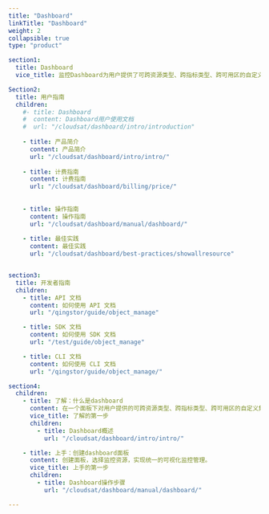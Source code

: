 ```yaml
---
title: "Dashboard"
linkTitle: "Dashboard"
weight: 2
collapsible: true
type: "product"

section1:
  title: Dashboard
  vice_title: 监控Dashboard为用户提供了可跨资源类型、跨指标类型、跨可用区的自定义集中监控服务，用户可根据业务需求，将各类维度的数据集中在同一个面板下，进行统一可视化监控。

Section2:
  title: 用户指南
  children:
    #- title: Dashboard
    #  content: Dashboard用户使用文档
    #  url: "/cloudsat/dashboard/intro/introduction"
    
    - title: 产品简介
      content: 产品简介
      url: "/cloudsat/dashboard/intro/intro/"
    
    - title: 计费指南
      content: 计费指南
      url: "/cloudsat/dashboard/billing/price/"
    
    
    - title: 操作指南
      content: 操作指南
      url: "/cloudsat/dashboard/manual/dashboard/"
    
    - title: 最佳实践
      content: 最佳实践
      url: "/cloudsat/dashboard/best-practices/showallresource"


section3:
  title: 开发者指南
  children:
    - title: API 文档
      content: 如何使用 API 文档
      url: "/qingstor/guide/object_manage"

    - title: SDK 文档
      content: 如何使用 SDK 文档
      url: "/test/guide/object_manage"

    - title: CLI 文档
      content: 如何使用 CLI 文档
      url: "/qingstor/guide/object_manage/"

section4:
  children:
    - title: 了解：什么是dashboard
      content: 在一个面板下对用户提供的可跨资源类型、跨指标类型、跨可用区的自定义集中监控服务等各类维度的数据集进行统一可视化监控。
      vice_title: 了解的第一步
      children:
        - title: Dashboard概述
          url: "/cloudsat/dashboard/intro/intro/"

    - title: 上手：创建dashboard面板
      content: 创建面板，选择监控资源，实现统一的可视化监控管理。
      vice_title: 上手的第一步
      children: 
        - title: Dashboard操作步骤
          url: "/cloudsat/dashboard/manual/dashboard/"

---
```



<!-- type: "product" 这个参数表明这是一个产品index页面 -->
<!-- section1 为产品index页面 主标题 副标题 video  video_img为视频图片  -->
<!-- section2 为产品index页面 第一个大块的用户文档配置  -->
<!-- section3 为产品index页面 第二个大块的开发者文档配置  -->
<!-- section4 为产品index页面 第三个大块的学习路径配置  -->